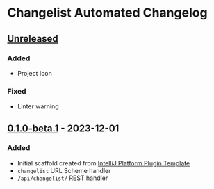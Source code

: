 <!-- Keep a Changelog guide -> https://keepachangelog.com -->

# Changelist Automated Changelog

## [Unreleased]

### Added

- Project Icon

### Fixed

- Linter warning

## [0.1.0-beta.1] - 2023-12-01

### Added

- Initial scaffold created from [IntelliJ Platform Plugin Template](https://github.com/JetBrains/intellij-platform-plugin-template)
- `changelist` URL Scheme handler
- `/api/changelist/` REST handler

[Unreleased]: https://github.com/sblundy/changelist-protocol/compare/v0.1.0-beta.1...HEAD
[0.1.0-beta.1]: https://github.com/sblundy/changelist-protocol/commits/v0.1.0-beta.1
